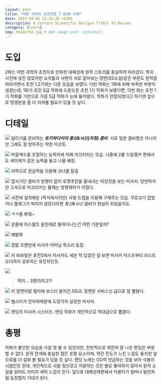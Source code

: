 ```yaml
---
layout: post
title: "어떤 과학의 초전자포 T 02화 리뷰"
date: 2017-04-06 13:32:20 +0300
description: A Certain Scientific Railgun T(S03) 01 Review
category: [toaru]
img: header02.jpg # Add image post (optional)
---
```

# 도입
2화는 어떤 과학의 초전자포 만화판 대패성제 원작 스토리를 충실하게 따라갔다. 특히 사진에 넣진 않았지만 쇼치틀과 사텐이 서로 알아보는 장면(SS소설)같은 부분도 원작을 따라가면서 초전 1,2기와는 다른 모습을 보였다. 다만 작화는 1화에 비해 부족한 부분이 생겼는데, 1화가 초전 S급 작화에 드문드문 초전 1기 작화가 보였다면, 이번 화는 초전 1기 작화를 기반으로 가끔 S급 작화가 눈에 들어왔다. 작화가 안정되었다고 하기엔 앞으로 방영분을 좀 더 지켜볼 필요가 있을 듯 싶다.

# 디테일
![](../assets/img/toaru/02/01.jpg)
달리기를 준비하는 ***토키와다이의 풍신&뇌신(자칭) 콤비***.
서로 맞춘 콤비명은 아니지만 그래도 잘 받아주는 착한 미코토.

![](../assets/img/toaru/02/02.jpg)
마찰계수를 조절하는 능력자에 의해 미끄러지는 모습. 나중에 2쿨 드림랭커 편에서도 세이케가 같은 능력을 들고 나올 예정.

![](../assets/img/toaru/02/03.jpg)
자력으로 원심력을 이용해 코너를 탈출

![](../assets/img/toaru/02/04.jpg)
앞서가던 콤비가 방향타 없이 로켓추진을 흉내내는 미친짓을 보는 미사카.
당연하지만 고속으로 미끄러지는 물체는 방향제어가 어렵다.

![](../assets/img/toaru/02/05.jpg)
사전에 설치해둔 (즉석에서지만) 사철 트랩을 이용해 구해주는 모습. 쿠로코가 없었거나 플래그가 박히지 않았더라면 *풍신&뇌신* 콤비가 현실이 되었을지도

![](../assets/img/toaru/02/06.jpg)
ㅋㅋ좀 봐줘~

![](../assets/img/toaru/02/07.jpg)
온몸에 아스팔트 묻힌채로 돌아다니는건 어떤 기분일까?

![](../assets/img/toaru/02/08.jpg)
헤벌쭉

![](../assets/img/toaru/02/09.jpg)
정말 오랜만에 미사카 어머님 목소리 등장.

![](../assets/img/toaru/02/10.jpg)
저 바보털은 초전S에서 미사카도 세운 적 있었던 걸 보면 미사카 미스즈부터 라스트 오더까지 공유하는 유전자인듯. 

![](../assets/img/toaru/02/11.jpg)
>**적이... 3명이라고?!**

![](../assets/img/toaru/02/13.jpg)
이 장면이랑 햄지에 보스터 들어간.SSUL 장면은 서비스신 급으로 잘 뽑혔다.

![](../assets/img/toaru/02/14.jpg)
햄스터가 전자파때문에 도망가자 실망한 미사카.

![](../assets/img/toaru/02/12.jpg)
엔딩의 미사카 시스터즈. 엔딩 작화가 개인적으로 역대급으로 뽑혔다.

# 총평
작화가 불안한 모습을 가끔 엿 볼 수 있었지만, 전반적으로 여전히 잘 나온 편임은 부정할 수 없다. 원작 전개에 충실한 점은 호평 요소이며, 약간 진도가 느린 느낌도 들지만 앞으로를 더 살펴 볼 필요가 있을 듯 싶다. 엔딩 노래는 OO력 언급하는 것을 보아 식봉이 시점인듯 한데, 개인적으로 사람 정신갖고 지랄하는 것은 별로 좋아하지 않아서 원작 소설을 읽어도 이미지 세탁 느낌이 든다. 앞으로 대패성제편에서 식봉이가 얼마나 빌런처럼 등장할지 기대가 된다.